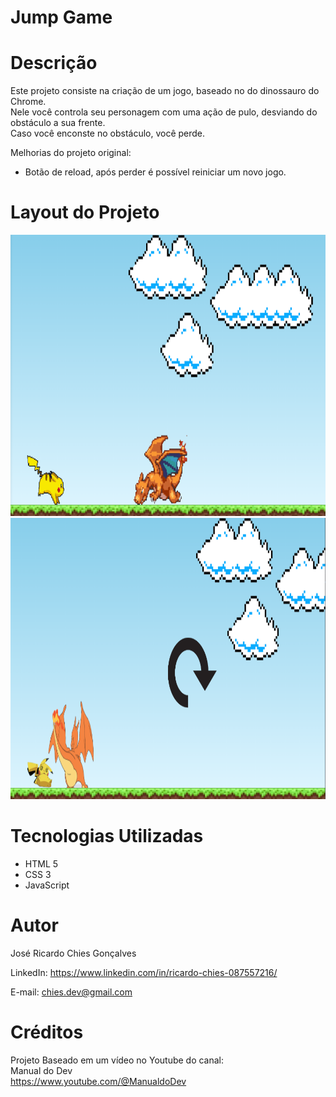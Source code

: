 # Jump Game

# Descrição
Este projeto consiste na criação de um jogo, baseado no do dinossauro do Chrome. <br>
Nele você controla seu personagem com uma ação de pulo, desviando do obstáculo a sua frente. <br>
Caso você enconste no obstáculo, você perde.

Melhorias do projeto original:
<ul>
  <li>Botão de reload, após perder é possível reiniciar um novo jogo.</li>
</ul>

# Layout do Projeto

<p align="center">
  <img width="900" height="450" src="images/to_readme/game.png">
  <img width="900" height="450" src="images/to_readme/gameOver.png">
</p>

# Tecnologias Utilizadas

<ul>
  <li>HTML 5</li>
  <li>CSS 3</li>
  <li>JavaScript</li>
</ul>

# Autor
José Ricardo Chies Gonçalves

LinkedIn:
https://www.linkedin.com/in/ricardo-chies-087557216/

E-mail:
chies.dev@gmail.com

# Créditos
Projeto Baseado em um vídeo no Youtube do canal: <br>
Manual do Dev <br>
https://www.youtube.com/@ManualdoDev
